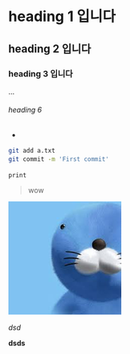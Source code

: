 # heading 1 입니다

## heading 2 입니다

### heading 3 입니다

... 

###### heading 6



- 



``` bash
git add a.txt
git commit -m 'First commit'
```

`print`

> wow

![보노](images/%EB%B3%B4%EB%85%B8.jpg)

*dsd*

__dsds__

